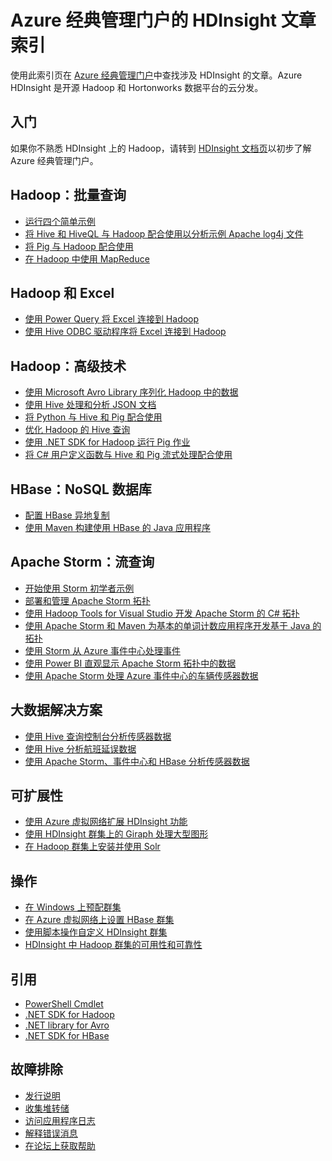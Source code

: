 <properties
   pageTitle="Azure 经典管理门户的 HDInsight 文章索引 | Azure"
   description="包含指向 Azure 经典管理门户上有关 HDInsight 的文章的链接的索引页。Azure 建议使用 Azure 经典管理门户在 HDInsight 上创建新的 Hadoop 群集。"
   services="hdinsight"
   documentationCenter="na"
   authors="cjgronlund"
   manager="pablissima"
   editor=""/>

<tags
   ms.service="hdinsight"
   ms.devlang="na"
   ms.topic="index-page"
   ms.tgt_pltfrm="na"
   ms.workload="big-data"
   ms.date="08/17/2015"
   wacn.date="01/15/2016"
   ms.author="cjgronlund"/>

# Azure 经典管理门户的 HDInsight 文章索引

使用此索引页在 [Azure 经典管理门户](https://manage.windowsazure.cn/)中查找涉及 HDInsight 的文章。Azure HDInsight 是开源 Hadoop 和 Hortonworks 数据平台的云分发。

## 入门

如果你不熟悉 HDInsight 上的 Hadoop，请转到 [HDInsight 文档页](/documentation/services/hdinsight/)以初步了解 Azure 经典管理门户。

## Hadoop：批量查询

* [运行四个简单示例](/documentation/articles/hdinsight-run-samples/)
* [将 Hive 和 HiveQL 与 Hadoop 配合使用以分析示例 Apache log4j 文件](/documentation/articles/hdinsight-use-hive/)
* [将 Pig 与 Hadoop 配合使用](/documentation/articles/hdinsight-use-pig/)
* [在 Hadoop 中使用 MapReduce](/documentation/articles/hdinsight-use-mapreduce/)

## Hadoop 和 Excel

* [使用 Power Query 将 Excel 连接到 Hadoop](/documentation/articles/hdinsight-connect-excel-power-query/)
* [使用 Hive ODBC 驱动程序将 Excel 连接到 Hadoop](/documentation/articles/hdinsight-connect-excel-hive-ODBC-driver/)


## Hadoop：高级技术

* [使用 Microsoft Avro Library 序列化 Hadoop 中的数据](/documentation/articles/hdinsight-dotnet-avro-serialization/)
* [使用 Hive 处理和分析 JSON 文档](/documentation/articles/hdinsight-using-json-in-hive/)
* [将 Python 与 Hive 和 Pig 配合使用](/documentation/articles/hdinsight-python/)
* [优化 Hadoop 的 Hive 查询](/documentation/articles/hdinsight-hadoop-optimize-hive-query-v1/)
* [使用 .NET SDK for Hadoop 运行 Pig 作业](/documentation/articles/hdinsight-hadoop-use-pig-dotnet-sdk-v1/)
* [将 C# 用户定义函数与 Hive 和 Pig 流式处理配合使用](/documentation/articles/hdinsight-hadoop-hive-pig-udf-dotnet-csharp/)

## HBase：NoSQL 数据库

* [配置 HBase 异地复制](/documentation/articles/hdinsight-hbase-geo-replication/)
* [使用 Maven 构建使用 HBase 的 Java 应用程序](/documentation/articles/hdinsight-hbase-build-java-maven/)

## Apache Storm：流查询

* [开始使用 Storm 初学者示例](/documentation/articles/hdinsight-apache-storm-tutorial-get-started/)
* [部署和管理 Apache Storm 拓扑](/documentation/articles/hdinsight-storm-deploy-monitor-topology/)
* [使用 Hadoop Tools for Visual Studio 开发 Apache Storm 的 C# 拓扑](/documentation/articles/hdinsight-storm-develop-csharp-visual-studio-topology/)
* [使用 Apache Storm 和 Maven 为基本的单词计数应用程序开发基于 Java 的拓扑](/documentation/articles/hdinsight-storm-develop-java-topology/)
* [使用 Storm 从 Azure 事件中心处理事件](/documentation/articles/hdinsight-storm-develop-csharp-event-hub-topology/)
* [使用 Power BI 直观显示 Apache Storm 拓扑中的数据](/documentation/articles/hdinsight-storm-power-bi-topology/)
* [使用 Apache Storm 处理 Azure 事件中心的车辆传感器数据](/documentation/articles/hdinsight-storm-iot-eventhub-documentdb/)

## 大数据解决方案

* [使用 Hive 查询控制台分析传感器数据](/documentation/articles/hdinsight-hive-analyze-sensor-data/)
* [使用 Hive 分析航班延误数据](/documentation/articles/hdinsight-analyze-flight-delay-data/)
* [使用 Apache Storm、事件中心和 HBase 分析传感器数据](/documentation/articles/hdinsight-storm-sensor-data-analysis/)

## 可扩展性

* [使用 Azure 虚拟网络扩展 HDInsight 功能](/documentation/articles/hdinsight-extend-hadoop-virtual-network/)
* [使用 HDInsight 群集上的 Giraph 处理大型图形](/documentation/articles/hdinsight-hadoop-giraph-install-v1/)
* [在 Hadoop 群集上安装并使用 Solr](/documentation/articles/hdinsight-hadoop-solr-install-v1/)

## 操作

* [在 Windows 上预配群集](/documentation/articles/hdinsight-provision-clusters-v1/)
* [在 Azure 虚拟网络上设置 HBase 群集](/documentation/articles/hdinsight-hbase-provision-vnet-v1/)
* [使用脚本操作自定义 HDInsight 群集](/documentation/articles/hdinsight-hadoop-customize-cluster-v1/)
* [HDInsight 中 Hadoop 群集的可用性和可靠性](/documentation/articles/hdinsight-high-availability/)

## 引用

* [PowerShell Cmdlet](https://msdn.microsoft.com/zh-cn/library/azure/dn858087.aspx)  
* [.NET SDK for Hadoop](http://msdn.microsoft.com/zh-cn/library/azure/dn469975.aspx)  
* [.NET library for Avro](https://hadoopsdk.codeplex.com/wikipage?title=Avro%20Library)  
* [.NET SDK for HBase](https://www.nuget.org/packages/Microsoft.HBase.Client/)  

## 故障排除

* [发行说明](/documentation/articles/hdinsight-release-notes/)
* [收集堆转储](/documentation/articles/hdinsight-hadoop-collect-debug-heap-dumps/)
* [访问应用程序日志](/documentation/articles/hdinsight-hadoop-access-yarn-app-logs/)
* [解释错误消息](/documentation/articles/hdinsight-debug-jobs/)
* [在论坛上获取帮助](https://social.msdn.microsoft.com/Forums/zh-cn/home?forum=hdinsight)

<!---HONumber=74-->